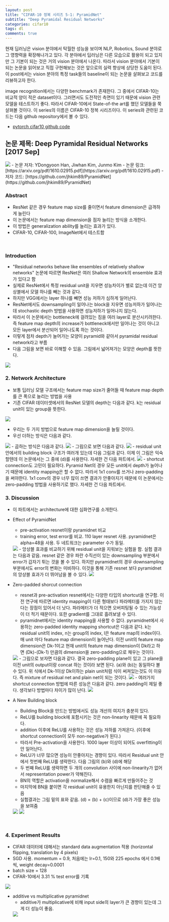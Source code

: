 ```yaml
---
layout: post
title: "CIFAR-10 정복 시리즈 5-1: PyramidNet"
subtitle: "Deep Pyramidal Residual Networks"
categories: cifar10
tags: dl
comments: true
---
```


현재 딥러닝은 vision 분야에서 탁월한 성능을 보이며 NLP, Robotics, Sound 분야로 그 영향력을 확장해나가고 있다. 각 분야에서 딥러닝은 다른 모습으로 활용이 되고 있지만 그 기본이 되는 것은 거의 vision 분야에서 나온다. 따라서 vision 분야에서 기본이 되는 논문을 읽어보고 직접 구현해보는 것은 앞으로의 실력 향상에 상당한 도움이 된다. 이 post에서는 vision 분야의 특정 task들의 baseline이 되는 논문을 살펴보고 코드를 리뷰하고자 한다. 

image recognition에서는 다양한 benchmark가 존재한다. 그 중에서 CIFAR-10는 비교적 양이 적은 dataset이다. 그러면서도 도전적인 측면이 있기 때문에 vision 관련 모델을 테스트하기 좋다. 따라서 CIFAR-10에서 State-of-the art를 했던 모델들을 쭉 살펴볼 것이다. 이 series의 이름은 CIFAR-10 정복 시리즈이다. 이 series와 관련된 코드는 다음 github repository에서 볼 수 있다. 

- [pytorch cifar10 github code](https://github.com/dnddnjs/pytorch-cifar10) 


## 논문 제목: Deep Pyramidal Residual Networks [2017 Sep]

<img src="https://www.dropbox.com/s/ieukhhznpdtqqoc/Screenshot%202018-10-24%2016.14.35.png?dl=1">
- 논문 저자: YDongyoon Han, Jiwhan Kim, Junmo Kim
- 논문 링크: [https://arxiv.org/pdf/1610.02915.pdf](https://arxiv.org/pdf/1610.02915.pdf)
- 저자 코드: [https://github.com/jhkim89/PyramidNet](https://github.com/jhkim89/PyramidNet)

<br/>

### Abstract
- ResNet 같은 경우 feature map size를 줄이면서 feature dimension은 급격하게 늘린다
- 이 논문에서는 feature map dimension을 점자 늘리는 방식을 소개한다. 
- 이 방법은 generalization ability를 늘리는 효과가 있다.
- CIFAR-10, CIFAR-100, ImageNet에서 테스트함

<br/>

### Introduction
- "Residual networks behave
like ensembles of relatively shallow networks" 논문에 따르면 ResNet은 여러 Shallow Network의 ensemble 효과가 있다고 함
- 실제로 ResNet에서 특정 residual unit을 지우면 성능차이가 별로 없는데 이건 앙상블에서 모델 하나를 빼는 것과 같다.
- 하지만 VGG에서는 layer 하나를 빼면 성능 저하가 심하게 일어난다. 
- ResNet에서도 downsampling이 일어나는 block을 지우면 성능저하가 일어나는데 stochastic depth 방법을 사용하면 성능저하가 일어나지 않는다. 
- 따라서 이 논문에서는 bottleneck에 걸려있는 짐을 여러 layer로 분산시키려한다. 즉 feature map depth의 increase가 bottleneck에서만 일어나는 것이 아니고 모든 layer에서 분산되어 일어나도록 하는 것이다.
- 이렇게 점차 depth가 늘어가는 모양이 pyramid와 같아서 pyramidal residual network라고 부름
- 다음 그림을 보면 바로 이해할 수 있음. 그림에서 넓어져가는 모양은 depth를 뜻한다.

<img src="https://www.dropbox.com/s/fm7yui43ojdt5rt/Screenshot%202018-10-24%2015.36.15.png?dl=1"> 

<br/>

### 2. Network Architecture
- 보통 딥러닝 모델 구조에서는 feature map size가 줄어들 때 feature map depth를 큰 폭으로 늘리는 방법을 사용
- 기존 CIFAR 데이터셋에서의 ResNet 모델의 depth는 다음과 같다. k는 residual unit이 있는 group을 뜻한다.
<img src="https://www.dropbox.com/s/vnniq1ukyeqms2n/Screenshot%202018-10-24%2015.42.25.png?dl=1">

- 우리는 두 가지 방법으로 feature map dimension을 늘릴 것이다.
- 우선 더하는 방식은 다음과 같다.
<img src="https://www.dropbox.com/s/kz410nnpp8qma2b/Screenshot%202018-10-24%2016.08.30.png?dl=1">
- 곱하는 방식은 다음과 같다.
<img src="https://www.dropbox.com/s/cpghqys45lw2lax/Screenshot%202018-10-24%2016.13.27.png?dl=1">
- 그림으로 보면 다음과 같다. 
<img src="https://www.dropbox.com/s/ohfl1n8p3icjli3/Screenshot%202018-10-24%2016.13.57.png?dl=1">
- residual unit안에서의 building block 구조가 여러개 있는데 다음 그림과 같다. 이제 이 그림은 익숙할텐데 이 논문에서는 그 중에 (d)를 사용한다. 자세한 건 다음 파트에서.
<img src="https://www.dropbox.com/s/5qv21enadkxwefq/Screenshot%202018-10-24%2016.38.13.png?dl=1">
- shortcut connection도 고민이 필요하다. Pyramid Net의 경우 모든 unit에서 depth가 늘어나기 때문에 identity mapping은 할 수 없다. 따라서 1x1 conv를 쓰거나 zero-padding을 써야한다. 1x1 conv의 경우 너무 많이 쓰면 결과가 안좋아지기 때문에 이 논문에서는 zero-padding 방법을 사용하기로 했다. 자세한 건 다음 파트에서.

<br/>

### 3. Discussion
- 이 파트에서는 architecture에 대한 심화연구를 소개한다. 
- Effect of PyramidNet
  - pre-activation resnet이랑 pyramidnet 비교
  - training error, test error를 비교. 110 layer resnet 사용. pyramidnet은 alpha=48을 사용. 두 네트워크는 parameter 수가 동일.
  <img src="https://www.dropbox.com/s/en3sz3dprla5hjy/Screenshot%202018-10-24%2017.11.07.png?dl=1">
  - 앙상블 효과를 비교하기 위해 residual unit을 지워보는 실험을 함. 실험 결과는 다음과 같음. resnet 같은 경우 파란 수직선이 있는 downsampling 부분에서 error가 갑자기 튀는 것을 볼 수 있다. 하지만 pyramidnet의 경우 downsampling 부분에서도 error의 변화는 미비하다. 이것을 통해 기존 resnet 보다 pyramidnet의 앙상블 효과가 더 뛰어남을 볼 수 있다. 
  <img src="https://www.dropbox.com/s/68osemsp4orh1y6/Screenshot%202018-10-24%2017.15.05.png?dl=1">

- Zero-padded shorcut connection
  - resnet과 pre-activation resnet에서는 다양한 타입의 shortcut을 연구함. 이전 연구에 따르면 identity mapping이 다른 형태보다 파라메터를 가지지 않는다는 장점이 있어서 더 낫다. 파라메터가 더 적으면 오버피팅될 수 있는 가능성이 더 적기 때문이다. 또한 gradient를 그대로 흘려보낼 수 있다.
  - pyramidnet에서는 identity mapping을 사용할 수 없다. pyramidnet에서 사용하는 zero-padded identity mapping shortcut은 다음과 같다. k는 residual unit의 index, n는 group의 index, l은 feature map의 index이다. 매 unit 마다 feature map dimension이 늘어난다. 이전 unit의 feature map dimension은 Dk-1이고 현재 unit의 feature map dimension이 Dk라고 하면 (Dk)-(Dk-1) 만큼의 dimension을 zero-padding으로 채우는 것이다. 
  <img src="https://www.dropbox.com/s/ebj0hlb2n1s9lro/Screenshot%202018-10-24%2017.20.46.png?dl=1">
  - 그림으로 보자면 다음과 같다. 결국 zero-padding plane이 있고 그 plane을 이전 unit의 output이랑 concat 하는 것이라 보면 된다. (a)와 (b)는 동일하다 볼 수 있다. 위 식에서 Dk-1이상 Dk이하는 plain unit처럼 식이 써져있는것도 이 이유다. 즉 mixture of residual net and plain net이 되는 것이다.
  <img src="https://www.dropbox.com/s/gojtryzv82pvexb/Screenshot%202018-10-24%2017.27.00.png?dl=1">
  - 여러가지 shortcut connection 방법에 따른 성능은 다음과 같다. zero padding이 제일 좋다. 생각보다 방법마다 차이가 많이 난다.
  <img src="https://www.dropbox.com/s/cletnha9n1tkemy/Screenshot%202018-10-24%2017.44.03.png?dl=1">
  

- A New Building block
  - Building Block을 만드는 방법에서도 성능 개선의 여지가 충분히 있다. 
  - ReLU를 building block에 포함시키는 것은 non-linearity 때문에 꼭 필요하다.
  - addition 이후에 ReLU를 사용하는 것은 성능 저하를 가져온다. (이후에 shortcut connection이 모두 non-negative가 된다.)
  - 따라서 Pre-activation을 사용한다. 1000 layer 이상이 되어도 overfitting이 안 일어난다.
  - ReLU가 너무 많으면 성능이 안좋아지는 경향이 있다. 따라서 Residual unit 안에서 첫번째 ReLU를 생략한다. 다음 그림의 (b)와 (d)에 해당
  - 두 번째 ReLU를 생략하면 두 개의 convolution 사이에 non-linearity가 없어서 representation power가 약해진다.
  - BN의 역할은 activation을 normalize해서 수렴을 빠르게 만들어주는 것
  - 마지막에 BN을 붙이면 각 residual unit이 유용한지 아닌지를 판단해줄 수 있음
  - 실험결과는 그림 밑의 표와 같음. (d) = (b) + (c)이므로 (d)가 가장 좋은 성능을 보여줌
  <img src="https://www.dropbox.com/s/lv6lvozm1uzgm4h/Screenshot%202018-10-24%2021.15.39.png?dl=1">
  <img src="https://www.dropbox.com/s/44jj5jllnuafs4c/Screenshot%202018-10-24%2021.22.00.png?dl=1">

<br/>

### 4. Experiment Results
- CIFAR 데이터에 대해서는 standard data augmentation 적용 (horizontal flipping, translation by 4 pixels)
- SGD 사용. momentum = 0.9, 처음에는 lr=0.1, 150와 225 epochs 에서 0.1배씩, weight decay=0.0001
- batch size = 128
- CIFAR-10에서 3.31 % test error를 기록
<img src="https://www.dropbox.com/s/3y88bc0n16mmisf/Screenshot%202018-10-24%2021.24.21.png?dl=1">

- additive vs multiplicative pyramidnet
  - additive가 multiplicative에 비해 input side의 layer가 큰 경향이 있는데 그게 더 성능이 좋음.
  <img src="https://www.dropbox.com/s/vsvjwn6fw8amhf7/Screenshot%202018-10-24%2021.34.18.png?dl=1">